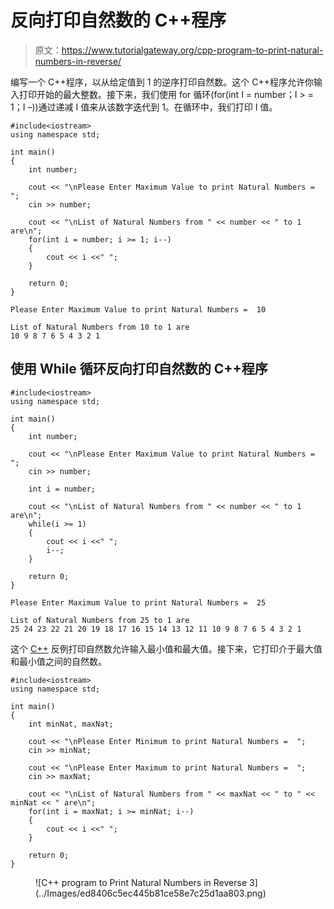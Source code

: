 # 反向打印自然数的 C++程序

> 原文：<https://www.tutorialgateway.org/cpp-program-to-print-natural-numbers-in-reverse/>

编写一个 C++程序，以从给定值到 1 的逆序打印自然数。这个 C++程序允许你输入打印开始的最大整数。接下来，我们使用 for 循环(for(int I = number；I > = 1；I –))通过递减 I 值来从该数字迭代到 1。在循环中，我们打印 I 值。

```
#include<iostream>
using namespace std;

int main()
{
	int number;

	cout << "\nPlease Enter Maximum Value to print Natural Numbers =  ";
	cin >> number;

	cout << "\nList of Natural Numbers from " << number << " to 1 are\n"; 
	for(int i = number; i >= 1; i--)
  	{
		cout << i <<" ";
  	}

 	return 0;
}
```

```
Please Enter Maximum Value to print Natural Numbers =  10

List of Natural Numbers from 10 to 1 are
10 9 8 7 6 5 4 3 2 1 
```

## 使用 While 循环反向打印自然数的 C++程序

```
#include<iostream>
using namespace std;

int main()
{
	int number;

	cout << "\nPlease Enter Maximum Value to print Natural Numbers =  ";
	cin >> number;

	int i = number;

	cout << "\nList of Natural Numbers from " << number << " to 1 are\n"; 
	while(i >= 1)
  	{
		cout << i <<" ";
		i--;
  	}

 	return 0;
}
```

```
Please Enter Maximum Value to print Natural Numbers =  25

List of Natural Numbers from 25 to 1 are
25 24 23 22 21 20 19 18 17 16 15 14 13 12 11 10 9 8 7 6 5 4 3 2 1 
```

这个 [C++](https://www.tutorialgateway.org/cpp-programs/) 反例打印自然数允许输入最小值和最大值。接下来，它打印介于最大值和最小值之间的自然数。

```
#include<iostream>
using namespace std;

int main()
{
	int minNat, maxNat;

	cout << "\nPlease Enter Minimum to print Natural Numbers =  ";
	cin >> minNat;

	cout << "\nPlease Enter Maximum to print Natural Numbers =  ";
	cin >> maxNat;

	cout << "\nList of Natural Numbers from " << maxNat << " to " << minNat << " are\n"; 
	for(int i = maxNat; i >= minNat; i--)
  	{
		cout << i <<" ";
  	}

 	return 0;
}
```

<figure class="wp-block-image size-large">![C++ program to Print Natural Numbers in Reverse 3](../Images/ed8406c5ec445b81ce58e7c25d1aa803.png)</figure>